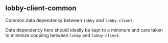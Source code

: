 ## lobby-client-common

Common data dependency between `lobby` and `lobby-client`. 

Data dependency here should ideally be kept to a minimum and care
taken to minimize coupling between `lobby` and `lobby-client`.